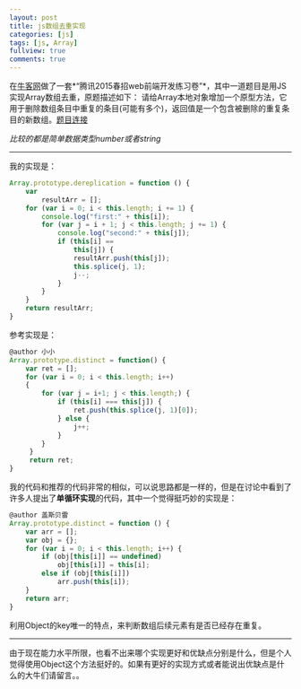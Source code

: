 ```yaml
---
layout: post
title: js数组去重实现
categories: [js]
tags: [js, Array]
fullview: true
comments: true
---
```


在[牛客网][1]做了一套*“腾讯2015春招web前端开发练习卷”*，其中一道题目是用JS实现Array数组去重，原题描述如下：
    请给Array本地对象增加一个原型方法，它用于删除数组条目中重复的条目(可能有多个)，返回值是一个包含被删除的重复条目的新数组。[题目连接][2]

*比较的都是简单数据类型number或者string*

------
我的实现是：
```javascript
Array.prototype.dereplication = function () {
    var
        resultArr = [];
    for (var i = 0; i < this.length; i += 1) {
        console.log("first:" + this[i]);
        for (var j = i + 1; j < this.length; j += 1) {
            console.log("second:" + this[j]);
            if (this[i] ==
                this[j]) {
                resultArr.push(this[j]);
                this.splice(j, 1);
                j--;
            }
        }
    }
    return resultArr;
}
```

参考实现是：
```javascript
@author 小小
Array.prototype.distinct = function() {
    var ret = [];
    for (var i = 0; i < this.length; i++)
    {
        for (var j = i+1; j < this.length;) {
            if (this[i] === this[j]) {
                ret.push(this.splice(j, 1)[0]);
            } else {
                j++;
            }
        }
     }
     return ret;
}
```

我的代码和推荐的代码非常的相似，可以说思路都是一样的，但是在讨论中看到了许多人提出了**单循环实现**的代码，其中一个觉得挺巧妙的实现是：
```javascript
@author 盖斯贝雷
Array.prototype.distinct = function () {
    var arr = [];
    var obj = {};
    for (var i = 0; i < this.length; i++) {
        if (obj[this[i]] == undefined)
            obj[this[i]] = this[i];
        else if (obj[this[i]])
            arr.push(this[i]);
    }
    return arr;
}
```
利用Object的key唯一的特点，来判断数组后续元素有是否已经存在重复。

-------
由于现在能力水平所限，也看不出来哪个实现更好和优缺点分别是什么，但是个人觉得使用Object这个方法挺好的。如果有更好的实现方式或者能说出优缺点是什么的大牛们请留言。。

[1]: http://www.nowcoder.com/
[2]: http://www.nowcoder.com/questionTerminal/fccbad5e52ce433b946ede3a023564a0
